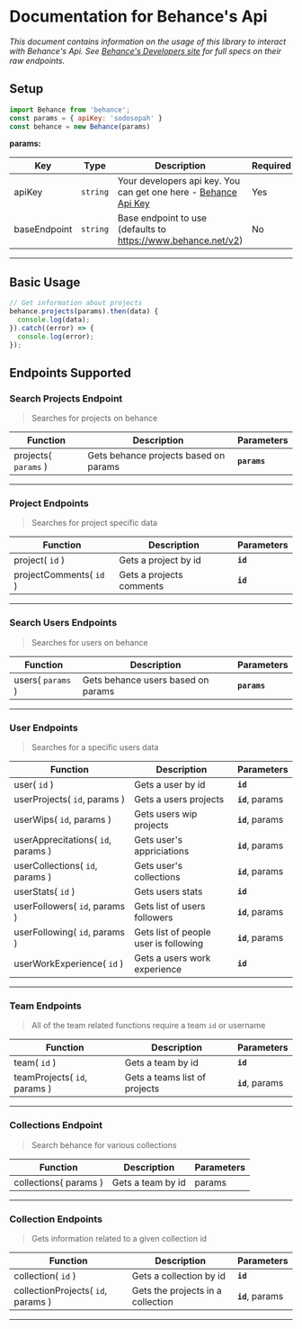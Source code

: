 # Documentation for Behance's Api
 *This document contains information on the usage of this library to interact with Behance's Api. See [Behance's Developers site](https://www.behance.net/dev/api/endpoints/) for full specs on their raw endpoints.*

## Setup

```javascript
import Behance from 'behance';
const params = { apiKey: 'sodosopah' }
const behance = new Behance(params)
```

**params:**

| Key | Type | Description | Required |
| --- | --- | --- | --- |
| apiKey | `string` | Your developers api key. You can get one here - [Behance Api Key](https://www.behance.net/dev/register) | Yes
| baseEndpoint | `string` | Base endpoint to use (defaults to  https://www.behance.net/v2) | No

---


## Basic Usage

```javascript
// Get information about projects
behance.projects(params).then(data) {
  console.log(data);
}).catch((error) => {
  console.log(error);
});
```

## Endpoints Supported

### Search Projects Endpoint
> Searches for projects on behance

| Function | Description | Parameters |
| --- | --- | --- |
| projects( `params` ) | Gets behance projects based on params | **`params`**
---

### Project Endpoints
> Searches for project specific data

| Function | Description | Parameters |
| --- | --- | --- |
| project( `id` ) | Gets a project by id | **`id`**
| projectComments( `id` ) | Gets a projects comments | **`id`**

---

### Search Users Endpoints
> Searches for users on behance

| Function | Description | Parameters |
| --- | --- | --- |
| users( `params` ) | Gets behance users based on params | **`params`**
---


### User Endpoints
> Searches for a specific users data

| Function | Description | Parameters |
| --- | --- | --- |
| user( `id` ) | Gets a user by id | **`id`**
| userProjects( `id`, params ) | Gets a users projects | **`id`**, params
| userWips( `id`, params ) | Gets users wip projects | **`id`**, params
| userApprecitations( `id`, params ) | Gets user's appriciations | **`id`**, params
| userCollections( `id`, params ) | Gets user's collections | **`id`**, params
| userStats( `id` ) | Gets users stats | **`id`**
| userFollowers( `id`, params ) | Gets list of users followers | **`id`**, params
| userFollowing( `id`, params ) | Gets list of people user is following | **`id`**, params
| userWorkExperience( `id` ) | Gets a users work experience| **`id`**
---


### Team Endpoints
> All of the team related functions require a team `id` or username


| Function | Description | Parameters |
| --- | --- | --- |
| team( `id` ) | Gets a team by id | **`id`**
| teamProjects( `id`, params ) | Gets a teams list of projects | **`id`**, params

---


### Collections Endpoint
> Search behance for various collections

| Function | Description | Parameters |
| --- | --- | --- |
| collections( params ) | Gets a team by id | params

---


### Collection Endpoints
> Gets information related to a given collection id

| Function | Description | Parameters |
| --- | --- | --- |
| collection( `id` ) | Gets a collection by id | **`id`**
| collectionProjects( `id`, params ) | Gets the projects in a collection | **`id`**, params

---


